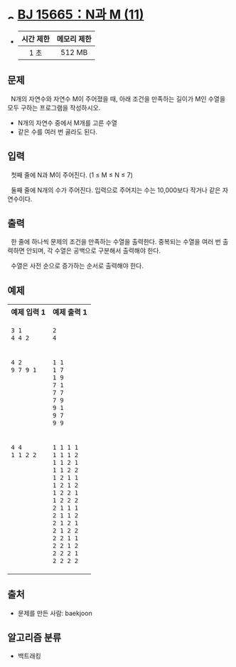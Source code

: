 # <img alt="s2" src="https://d2gd6pc034wcta.cloudfront.net/tier/9.svg" width="16" /> [BJ 15665：N과 M (11)](https://www.acmicpc.net/problem/15665)

- | 시간 제한 | 메모리 제한 |
  | :-------: | :---------: |
  |   1 초    |   512 MB    |

## 문제

&nbsp; N개의 자연수와 자연수 M이 주어졌을 때, 아래 조건을 만족하는 길이가 M인 수열을 모두 구하는 프로그램을 작성하시오.

- N개의 자연수 중에서 M개를 고른 수열
- 같은 수를 여러 번 골라도 된다.

## 입력

&nbsp; 첫째 줄에 N과 M이 주어진다. (1 ≤ M ≤ N ≤ 7)

&nbsp; 둘째 줄에 N개의 수가 주어진다. 입력으로 주어지는 수는 10,000보다 작거나 같은 자연수이다.

## 출력

&nbsp; 한 줄에 하나씩 문제의 조건을 만족하는 수열을 출력한다. 중복되는 수열을 여러 번 출력하면 안되며, 각 수열은 공백으로 구분해서 출력해야 한다.

&nbsp; 수열은 사전 순으로 증가하는 순서로 출력해야 한다.

## 예제

<table>
<tr>
<th align="center">예제 입력 1</th>
<th align="center">예제 출력 1</th>
</tr>
<tr>
<td valign="top">

```txt
3 1
4 4 2
```

</td>
<td valign="top">

```txt
2
4
```

</td>
</tr>
<tr>
<td valign="top">

```txt
4 2
9 7 9 1
```

</td>
<td valign="top">

```txt
1 1
1 7
1 9
7 1
7 7
7 9
9 1
9 7
9 9
```

</td>
</tr>
<tr>
<td valign="top">

```txt
4 4
1 1 2 2
```

</td>
<td valign="top">

```txt
1 1 1 1
1 1 1 2
1 1 2 1
1 1 2 2
1 2 1 1
1 2 1 2
1 2 2 1
1 2 2 2
2 1 1 1
2 1 1 2
2 1 2 1
2 1 2 2
2 2 1 1
2 2 1 2
2 2 2 1
2 2 2 2
```

</td>
</tr>
</table>

## 출처

- 문제를 만든 사람: baekjoon

## 알고리즘 분류

- 백트래킹

